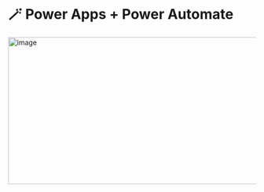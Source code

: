 # 🪄 Power Apps + Power Automate

<img width="600" height="300" alt="image" src="https://github.com/user-attachments/assets/5b7b4892-2c65-4896-a01a-48be662a3a2d" />
